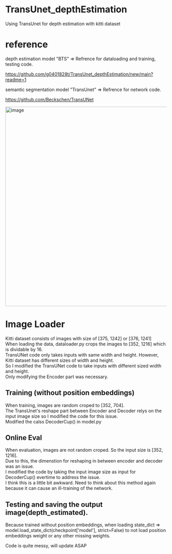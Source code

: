 # TransUnet_depthEstimation
Using TransUnet for depth estimation with kitti dataset

# reference
depth estimation model "BTS" => Refrence for dataloading and training, testing code.

https://github.com/g0401828t/TransUnet_depthEstimation/new/main?readme=1

semantic segmentation model "TransUnet" => Refrence for network code.

https://github.com/Beckschen/TransUNet

<img width="621" alt="image" src="https://user-images.githubusercontent.com/55650445/128836392-d7baf20f-edb2-4a88-a16d-c28bed8c8aba.png">


# Image Loader
Kitti dataset consists of images with size of [375, 1242] or [376, 1241]  
When loading the data, dataloader.py crops the images to [352, 1216] which is dividable by 16.  
TransUNet code only takes inputs with same width and height. However, Kitti dataset has different sizes of width and height.  
So I modified the TransUNet code to take inputs with different sized width and height.  
Only modifying the Encoder part was necessary.  
## Training (without position embeddings)
When training, images are random croped to [352, 704].  
The TransUnet's reshape part between Encoder and Decoder relys on the input image size so I modified the code for this issue.  
Modified the calss DecoderCup() in model.py
## Online Eval
When evaluation, images are not random croped. So the input size is [352, 1216].  
Due to this, the dimenstion for reshaping in between encoder and decoder was an issue.  
I modified the code by taking the input image size as input for DecoderCup() evertime to address the issue.  
I think this is a little bit awkward. Need to think about this method again because it can cause an ill-training of the network.
## Testing and saving the output image(depth_estimated).
Because trained without position embeddings,
when loading state_dict => model.load_state_dict(checkpoint['model'], strict=False)
to not load position embeddings weight or any other missing weights.

Code is quite messy, will update ASAP

